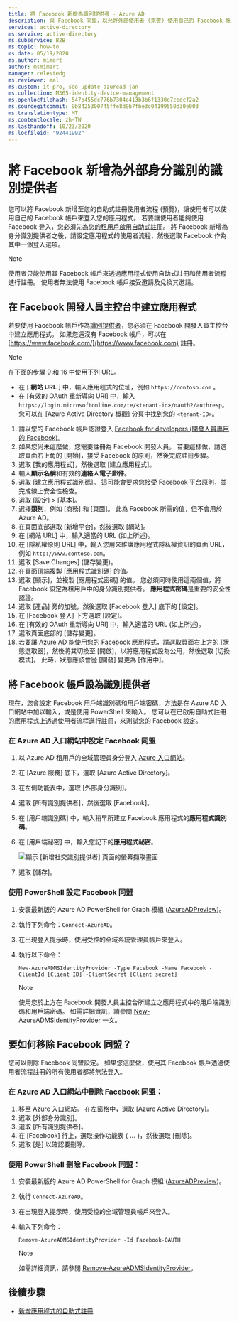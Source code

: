 ```yaml
---
title: 將 Facebook 新增為識別提供者 - Azure AD
description: 與 Facebook 同盟，以允許外部使用者 (來賓) 使用自己的 Facebook 帳戶登入您的 Azure AD 應用程式。
services: active-directory
ms.service: active-directory
ms.subservice: B2B
ms.topic: how-to
ms.date: 05/19/2020
ms.author: mimart
author: msmimart
manager: celestedg
ms.reviewer: mal
ms.custom: it-pro, seo-update-azuread-jan
ms.collection: M365-identity-device-management
ms.openlocfilehash: 547b455dc776b7304e413b3b6f1330e7cedcf2a2
ms.sourcegitcommit: 9b8425300745ffe8d9b7fbe3c04199550d30e003
ms.translationtype: MT
ms.contentlocale: zh-TW
ms.lasthandoff: 10/23/2020
ms.locfileid: "92441992"
---
```

# <a name="add-facebook-as-an-identity-provider-for-external-identities"></a>將 Facebook 新增為外部身分識別的識別提供者

您可以將 Facebook 新增至您的自助式註冊使用者流程 (預覽)，讓使用者可以使用自己的 Facebook 帳戶來登入您的應用程式。 若要讓使用者能夠使用 Facebook 登入，您必須先[為您的租用戶啟用自助式註冊](self-service-sign-up-user-flow.md)。 將 Facebook 新增為身分識別提供者之後，請設定應用程式的使用者流程，然後選取 Facebook 作為其中一個登入選項。

> [!NOTE]
> 使用者只能使用其 Facebook 帳戶來透過應用程式使用自助式註冊和使用者流程進行註冊。 使用者無法使用 Facebook 帳戶接受邀請及兌換其邀請。

## <a name="create-an-app-in-the-facebook-developers-console"></a>在 Facebook 開發人員主控台中建立應用程式

若要使用 Facebook 帳戶作為[識別提供者](identity-providers.md)，您必須在 Facebook 開發人員主控台中建立應用程式。 如果您還沒有 Facebook 帳戶，可以在 [https://www.facebook.com/](https://www.facebook.com) 註冊。

> [!NOTE]  
> 在下面的步驟 9 和 16 中使用下列 URL。
> - 在 [ **網站 URL** ] 中，輸入應用程式的位址，例如 `https://contoso.com` 。
> - 在 [有效的 OAuth 重新導向 URI] 中，輸入 `https://login.microsoftonline.com/te/<tenant-id>/oauth2/authresp`。 您可以在 [Azure Active Directory 概觀] 分頁中找到您的 `<tenant-ID>`。


1. 請以您的 Facebook 帳戶認證登入 [Facebook for developers (開發人員專用的 Facebook)](https://developers.facebook.com/)。
2. 如果您尚未這麼做，您需要註冊為 Facebook 開發人員。 若要這樣做，請選取頁面右上角的 [開始]，接受 Facebook 的原則，然後完成註冊步驟。
3. 選取 [我的應用程式]，然後選取 [建立應用程式]。
4. 輸入**顯示名稱**和有效的**連絡人電子郵件**。
5. 選取 [建立應用程式識別碼]。 這可能會要求您接受 Facebook 平台原則，並完成線上安全性檢查。
6. 選取 [設定] > [基本]。
7. 選擇**類別**，例如 [商務] 和 [頁面]。 此為 Facebook 所需的值，但不會用於 Azure AD。
8. 在頁面底部選取 [新增平台]，然後選取 [網站]。
9. 在 [網站 URL] 中，輸入適當的 URL (如上所述)。
10. 在 [隱私權原則 URL] 中，輸入您用來維護應用程式隱私權資訊的頁面 URL，例如 `http://www.contoso.com`。
11. 選取 [Save Changes] \(儲存變更\)。
12. 在頁面頂端複製 [應用程式識別碼] 的值。
13. 選取 [顯示]，並複製 [應用程式密碼] 的值。 您必須同時使用這兩個值，將 Facebook 設定為租用戶中的身分識別提供者。 **應用程式密碼**是重要的安全性認證。
14. 選取 [產品] 旁的加號，然後選取 [Facebook 登入] 底下的 [設定]。
15. 在 [Facebook 登入] 下方選取 [設定]。
16. 在 [有效的 OAuth 重新導向 URI] 中，輸入適當的 URL (如上所述)。
17. 選取頁面底部的 [儲存變更]。
18. 若要讓 Azure AD 能使用您的 Facebook 應用程式，請選取頁面右上方的 [狀態選取器]，然後將其切換至 [開啟]，以將應用程式設為公用，然後選取 [切換模式]。 此時，狀態應該會從 [開發] 變更為 [作用中]。
    
## <a name="configure-a-facebook-account-as-an-identity-provider"></a>將 Facebook 帳戶設為識別提供者
現在，您會設定 Facebook 用戶端識別碼和用戶端密碼，方法是在 Azure AD 入口網站中加以輸入，或是使用 PowerShell 來輸入。 您可以在已啟用自助式註冊的應用程式上透過使用者流程進行註冊，來測試您的 Facebook 設定。

### <a name="to-configure-facebook-federation-in-the-azure-ad-portal"></a>在 Azure AD 入口網站中設定 Facebook 同盟
1. 以 Azure AD 租用戶的全域管理員身分登入 [Azure 入口網站](https://portal.azure.com)。
2. 在 [Azure 服務] 底下，選取 [Azure Active Directory]。
3. 在左側功能表中，選取 [外部身分識別]。
4. 選取 [所有識別提供者]，然後選取 [Facebook]。
5. 在 [用戶端識別碼] 中，輸入稍早所建立 Facebook 應用程式的**應用程式識別碼**。
6. 在 [用戶端祕密] 中，輸入您記下的**應用程式祕密**。

   ![顯示 [新增社交識別提供者] 頁面的螢幕擷取畫面](media/facebook-federation/add-social-identity-provider-page.png)

7. 選取 [儲存]。
### <a name="to-configure-facebook-federation-by-using-powershell"></a>使用 PowerShell 設定 Facebook 同盟
1. 安裝最新版的 Azure AD PowerShell for Graph 模組 ([AzureADPreview](https://www.powershellgallery.com/packages/AzureADPreview))。
2. 執行下列命令：`Connect-AzureAD`。
3. 在出現登入提示時，使用受控的全域系統管理員帳戶來登入。  
4. 執行以下命令： 
   
   `New-AzureADMSIdentityProvider -Type Facebook -Name Facebook -ClientId [Client ID] -ClientSecret [Client secret]`
 
   > [!NOTE]
   > 使用您於上方在 Facebook 開發人員主控台所建立之應用程式中的用戶端識別碼和用戶端密碼。 如需詳細資訊，請參閱 [New-AzureADMSIdentityProvider](/powershell/module/azuread/new-azureadmsidentityprovider?view=azureadps-2.0-preview) 一文。 

## <a name="how-do-i-remove-facebook-federation"></a>要如何移除 Facebook 同盟？
您可以刪除 Facebook 同盟設定。 如果您這麼做，使用其 Facebook 帳戶透過使用者流程註冊的所有使用者都將無法登入。 

### <a name="to-delete-facebook-federation-in-the-azure-ad-portal"></a>在 Azure AD 入口網站中刪除 Facebook 同盟： 
1. 移至 [Azure 入口網站](https://portal.azure.com)。 在左窗格中，選取 [Azure Active Directory]。 
2. 選取 [外部身分識別]。
3. 選取 [所有識別提供者]。
4. 在 [Facebook] 行上，選取操作功能表 ( **...** )，然後選取 [刪除]。 
5. 選取 [是] 以確認要刪除。

### <a name="to-delete-facebook-federation-by-using-powershell"></a>使用 PowerShell 刪除 Facebook 同盟： 
1. 安裝最新版的 Azure AD PowerShell for Graph 模組 ([AzureADPreview](https://www.powershellgallery.com/packages/AzureADPreview))。
2. 執行 `Connect-AzureAD`。  
4. 在出現登入提示時，使用受控的全域管理員帳戶來登入。  
5. 輸入下列命令：

    `Remove-AzureADMSIdentityProvider -Id Facebook-OAUTH`

   > [!NOTE]
   > 如需詳細資訊，請參閱 [Remove-AzureADMSIdentityProvider](/powershell/module/azuread/Remove-AzureADMSIdentityProvider?view=azureadps-2.0-preview)。 

## <a name="next-steps"></a>後續步驟

- [新增應用程式的自助式註冊](self-service-sign-up-user-flow.md)